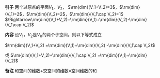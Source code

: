 **引子**
两个过原点的平面$V_1$，$V_2$，
$\rm{dim}(V_1+V_2)=3$，$\rm{dim}(V_1)=2$，$\rm{dim}(V_2)=2$，$\rm{dim}(V_1\cap V_2)=1$
$\Rightarrow\rm{dim}(V_1+V_2)=\rm{dim}(V_1)+\rm{dim}(V_2)-\rm{dim}(V_1\cap V_2)$

**内容**
设$V_1，V_2$是$V_K$的两个子空间，则以下等式成立

$\rm{dim}(V_1+V_2)
=\rm{dim}(V_1)+\rm{dim}(V_2)
-\rm{dim}(V_1\cap V_2)$

或 $\rm{dim}(V_1+V_2)+\rm{dim}(V_1\cap V_2)
=\rm{dim}(V_1)+\rm{dim}(V_2)$

**备注**
和空间的维数$+$交空间的维数$=$空间维数的和

